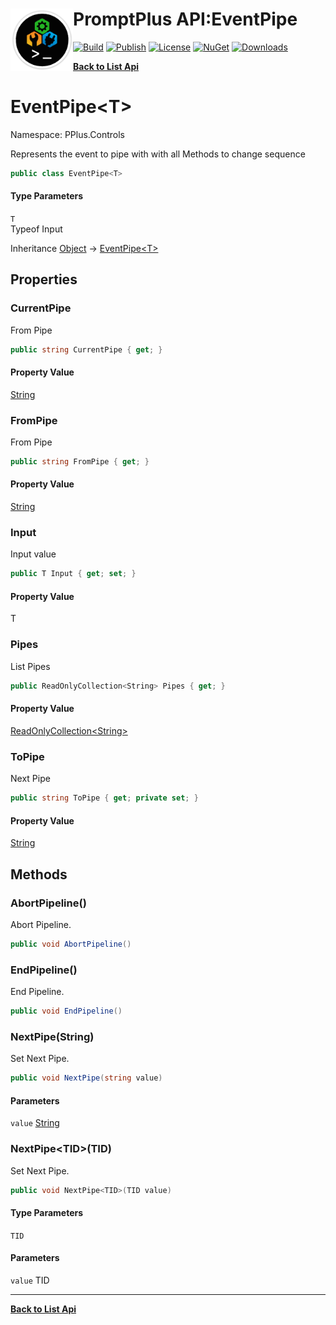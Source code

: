 # <img align="left" width="100" height="100" src="../images/icon.png">PromptPlus API:EventPipe<T> 

[![Build](https://github.com/FRACerqueira/PromptPlus/workflows/Build/badge.svg)](https://github.com/FRACerqueira/PromptPlus/actions/workflows/build.yml)
[![Publish](https://github.com/FRACerqueira/PromptPlus/actions/workflows/publish.yml/badge.svg)](https://github.com/FRACerqueira/PromptPlus/actions/workflows/publish.yml)
[![License](https://img.shields.io/badge/License-MIT-brightgreen.svg)](https://github.com/FRACerqueira/PromptPlus/blob/master/LICENSE)
[![NuGet](https://img.shields.io/nuget/v/PromptPlus)](https://www.nuget.org/packages/PromptPlus/)
[![Downloads](https://img.shields.io/nuget/dt/PromptPlus)](https://www.nuget.org/packages/PromptPlus/)

[**Back to List Api**](./apis.md)

# EventPipe&lt;T&gt;

Namespace: PPlus.Controls

Represents the event to pipe with with all Methods to change sequence

```csharp
public class EventPipe<T>
```

#### Type Parameters

`T`<br>
Typeof Input

Inheritance [Object](https://docs.microsoft.com/en-us/dotnet/api/system.object) → [EventPipe&lt;T&gt;](./pplus.controls.eventpipe-1.md)

## Properties

### <a id="properties-currentpipe"/>**CurrentPipe**

From Pipe

```csharp
public string CurrentPipe { get; }
```

#### Property Value

[String](https://docs.microsoft.com/en-us/dotnet/api/system.string)<br>

### <a id="properties-frompipe"/>**FromPipe**

From Pipe

```csharp
public string FromPipe { get; }
```

#### Property Value

[String](https://docs.microsoft.com/en-us/dotnet/api/system.string)<br>

### <a id="properties-input"/>**Input**

Input value

```csharp
public T Input { get; set; }
```

#### Property Value

T<br>

### <a id="properties-pipes"/>**Pipes**

List Pipes

```csharp
public ReadOnlyCollection<String> Pipes { get; }
```

#### Property Value

[ReadOnlyCollection&lt;String&gt;](https://docs.microsoft.com/en-us/dotnet/api/system.collections.objectmodel.readonlycollection-1)<br>

### <a id="properties-topipe"/>**ToPipe**

Next Pipe

```csharp
public string ToPipe { get; private set; }
```

#### Property Value

[String](https://docs.microsoft.com/en-us/dotnet/api/system.string)<br>

## Methods

### <a id="methods-abortpipeline"/>**AbortPipeline()**

Abort Pipeline.

```csharp
public void AbortPipeline()
```

### <a id="methods-endpipeline"/>**EndPipeline()**

End Pipeline.

```csharp
public void EndPipeline()
```

### <a id="methods-nextpipe"/>**NextPipe(String)**

Set Next Pipe.

```csharp
public void NextPipe(string value)
```

#### Parameters

`value` [String](https://docs.microsoft.com/en-us/dotnet/api/system.string)<br>

### <a id="methods-nextpipe"/>**NextPipe&lt;TID&gt;(TID)**

Set Next Pipe.

```csharp
public void NextPipe<TID>(TID value)
```

#### Type Parameters

`TID`<br>

#### Parameters

`value` TID<br>


- - -
[**Back to List Api**](./apis.md)

